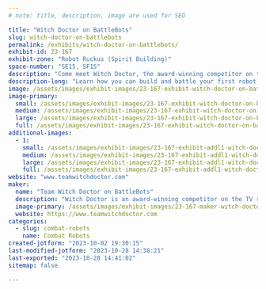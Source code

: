 ```yaml
---
# note: title, description, image are used for SEO

title: "Witch Doctor on BattleBots"
slug: witch-doctor-on-battlebots
permalink: /exhibits/witch-doctor-on-battlebots/
exhibit-id: 23-167
exhibit-zone: "Robot Ruckus (Spirit Building)"
space-number: "SE15, SF15"
description: "Come meet Witch Doctor, the award-winning competitor on the TV show BattleBots!"
description-long: "Learn how you can build and battle your first robot with the launch of Camp Witch Doctor here at Maker Faire Orlando! We will be demoing our new robot kits all weekend, with TEN unique designs. Witch Doctor will also be on display, and members of the team will be available to meet and greet. Come say hello!"
image: /assets/images/exhibit-images/23-167-exhibit-witch-doctor-on-battlebots-img-9334-sm-large.jpg
image-primary: 
  small: /assets/images/exhibit-images/23-167-exhibit-witch-doctor-on-battlebots-img-9334-sm-small.jpg
  medium: /assets/images/exhibit-images/23-167-exhibit-witch-doctor-on-battlebots-img-9334-sm-medium.jpg
  large: /assets/images/exhibit-images/23-167-exhibit-witch-doctor-on-battlebots-img-9334-sm-large.jpg
  full: /assets/images/exhibit-images/23-167-exhibit-witch-doctor-on-battlebots-img-9334-sm-full.jpg
additional-images: 
  - 1:
    small: /assets/images/exhibit-images/23-167-exhibit-addl1-witch-doctor-on-battlebots-camp-wd-logo-01-small.png
    medium: /assets/images/exhibit-images/23-167-exhibit-addl1-witch-doctor-on-battlebots-camp-wd-logo-01-medium.png
    large: /assets/images/exhibit-images/23-167-exhibit-addl1-witch-doctor-on-battlebots-camp-wd-logo-01-large.png
    full: /assets/images/exhibit-images/23-167-exhibit-addl1-witch-doctor-on-battlebots-camp-wd-logo-01-full.png
website: "www.teamwitchdoctor.com"
maker: 
  name: "Team Witch Doctor on BattleBots"
  description: "Witch Doctor is an award-winning competitor on the TV show BattleBots. It weighs 250 pounds, and battles with its dual skull-shaped disks spinning at over 200 miles per hour! Witch Doctor has been a 2x BattleBots World Championship Finalist, 2x BattleBots Bounty Hunter Champion, BattleBots Golden Bolt Finalist, and BattleBots All-Stars Champion. Team Witch Doctor is a fan-favorite known for competing in their custom-made skeleton jackets and top hats. The South Florida team is an avid advocate of robotics education through combat robotics, and their Witch Doctor Junior educational program includes free YouTube video lessons to help new builders get started. You can learn more at www.teamwitchdoctor.com."
  image-primary: /assets/images/exhibit-images/23-167-maker-witch-doctor-on-battlebots-bb2022-witch-doctor-team-sm-medium.jpg
  website: https://www.teamwitchdoctor.com
categories: 
  - slug: combat-robots
    name: Combat Robots
created-jotform: "2023-10-02 19:30:15"
last-modified-jotform: "2023-10-28 14:38:21"
last-exported: "2023-10-28 14:41:02"
sitemap: false

---
```


